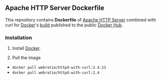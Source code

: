 ## Apache HTTP Server Dockerfile

This repository contains **Dockerfile** of [Apache HTTP Server](https://httpd.apache.org/) combined with curl for [Docker](https://www.docker.com/)'s [build](https://registry.hub.docker.com/u/webratio/httpd-with-curl/) published to the public [Docker Hub](https://hub.docker.com/).

### Installation

1. Install [Docker](https://www.docker.com/).

2. Pull the image 
  * `docker pull webratio/httpd-with-curl:2.4.23`
  * `docker pull webratio/httpd-with-curl:2.4`
